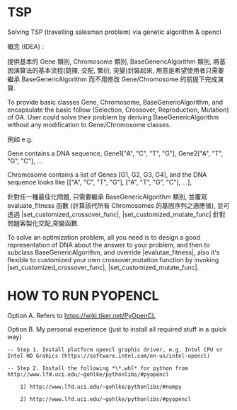 # TSP
Solving TSP (travelling salesman problem) via genetic algorithm &amp; opencl

概念 (IDEA) :

提供基本的 Gene 類別, Chromosome 類別, BaseGenericAlgorithm 類別,
將基因演算法的基本流程(競擇, 交配, 繁衍, 突變)封裝起來,
用意是希望使用者只需要繼承 BaseGenericAlgorithm 而不用修改 Gene/Chromosome 的前提下完成演算.

To provide basic classes Gene, Chromosome, BaseGenericAlgorithm, and encapsulate the basic follow (Selection, Crossover, Reproduction, Mutation) of GA. User could solve their problem by deriving BaseGenericAlgorithm without any modification to Gene/Chromosome classes.

例如  e.g.

Gene contains a DNA sequence, Gene1["A", "C", "T", "G"], Gene2["A", "T", "G", "C"], ...

Chromosome contains a list of Genes [G1, G2, G3, G4], and the DNA sequence looks like [["A", "C", "T", "G"], ["A", "T", "G", "C"], ...],

針對任一種最佳化問題, 只需要繼承 BaseGenericAlgorithm 類別, 並覆寫 evaluate_fitness 函數 (計算該代所有 Chromosomes 的基因序列之適應值), 並可透過 |set_customized_crossover_func|, |set_customized_mutate_func| 針對問題客製化交配,突變函數.

To solve an optimization problem, all you need is to design a good representation of DNA about the answer to your problem, and then to subclass BaseGenericAlgorithm, and override |evalutae_fitness|, also it's flexible to customized your own crossover,mutation function by invoking |set_customized_crossover_func|, |set_customized_mutate_func|.


# HOW TO RUN PYOPENCL

Option A. Refers to https://wiki.tiker.net/PyOpenCL

Option B. My personal experience (just to install all required stuff in a quick way)

    -- Step 1. Install platform opencl graphic driver, e.g. Intel CPU or Intel HD Grahics (https://software.intel.com/en-us/intel-opencl)

    -- Step 2. Install the following *\*.whl* for python from http://www.lfd.uci.edu/~gohlke/pythonlibs/#pyopencl
    
        1) http://www.lfd.uci.edu/~gohlke/pythonlibs/#numpy
        
        2) http://www.lfd.uci.edu/~gohlke/pythonlibs/#pyopencl
     
